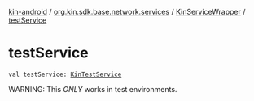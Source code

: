 [kin-android](../../index.md) / [org.kin.sdk.base.network.services](../index.md) / [KinServiceWrapper](index.md) / [testService](./test-service.md)

# testService

`val testService: `[`KinTestService`](../-kin-test-service/index.md)

WARNING: This *ONLY* works in test environments.


